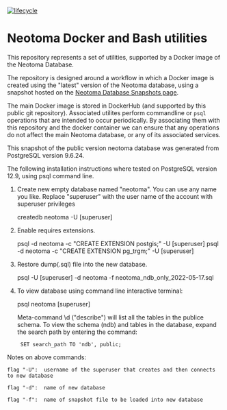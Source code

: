 <!-- badges: start -->

[![lifecycle](https://img.shields.io/badge/lifecycle-stable-orange.svg)](https://www.tidyverse.org/lifecycle/#stable)

<!-- badges: end -->


# Neotoma Docker and Bash utilities

This repository represents a set of utilities, supported by a Docker image of the Neotoma Database.

The repository is designed around a workflow in which a Docker image is created using the "latest" version of the Neotoma database, using a snapshot hosted on the [Neotoma Database Snapshots page](https://neotomadb.org/snapshots).

The main Docker image is stored in DockerHub (and supported by this public git repository). Associated utilites perform commandline or `psql` operations that are intended to occur periodically. By associating them with this repository and the docker container we can ensure that any operations do not affect the main Neotoma database, or any of its associated services.



This snapshot of the public version neotoma database was generated from PostgreSQL version 9.6.24.

The following installation instructions where tested on PostgreSQL version 12.9, using psql command line.

1. Create new empty database named "neotoma".  You can use any name you like. Replace "superuser"
 with the user name of the account with superuser privileges

	createdb neotoma -U [superuser]

2. Enable requires extensions.

	psql -d neotoma -c "CREATE EXTENSION postgis;" -U [superuser]
	psql -d neotoma -c "CREATE EXTENSION pg_trgm;" -U [superuser]

3. Restore dump(.sql) file into the new database.

	psql -U [superuser] -d neotoma -f neotoma_ndb_only_2022-05-17.sql

4. To view database using command line interactive terminal:

	psql neotoma [superuser]

	Meta-command \d ("describe") will list all the tables in the publice schema. To view the schema (ndb) and tables in the database,
	expand the search path by entering the command:

		SET search_path TO 'ndb', public;


Notes on above commands:
	
	flag "-U":  username of the superuser that creates and then connects to new database

	flag "-d":  name of new database

	flag "-f":  name of snapshot file to be loaded into new database

	
	


	


